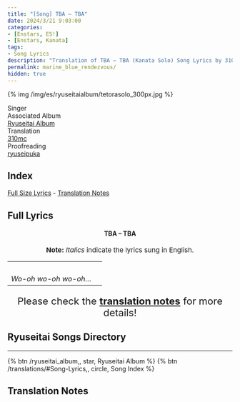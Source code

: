 ```yaml
---
title: "[Song] TBA – TBA"
date: 2024/3/21 9:03:00
categories:
- [Enstars, ES!]
- [Enstars, Kanata]
tags:
- Song Lyrics
description: "Translation of TBA – TBA (Kanata Solo) Song Lyrics by 310mc. By Kanata from the Ryuseitai Album."
permalink: marine_blue_rendezvous/
hidden: true
---
```


{% img /img/es/ryuseitaialbum/tetorasolo_300px.jpg %}

<div class="three-wrapper" style="--storyColor:#5ac189;--storyColor-rgb:90,193,137;--storyColor-h:147.4;--storyColor-s:45.4%;--storyColor-l:55.5%;">
    <div class="info-area">
        <div class="info">
            <div class="info-item characters">
                <div class="label">
                    Singer
                </div>
                <div class="value">
                <a href="/categories/Enstars/Kanata" character="Kanata"></a>
                </div>
            </div>
            <div class="info-item one">
                <div class="label">
                    Associated Album
                </div>
                <div class="value">
                    <a href="/ryuseitai_album">Ryuseitai Album</a>
                </div>
            </div>
            <div class="info-item two">
                <div class="label">
                    Translation
                </div>
                <div class="value">
                    <a href="/about">310mc</a>
                </div>
            </div>
            <div class="info-item three">
                <div class="label">
                   Proofreading
                </div>
                <div class="value">
                    <a href="https://ryuseipuka.notion.site/proofed-by-ryuseipuka-020757643ea94baabea5e7d21f325a8b" target="_blank">ryuseipuka</a>
                </div>
            </div>
        </div>
    </div>
</div>

<!-- more -->

## Index
<a href="#Full-Lyrics">Full Size Lyrics</a> - <a href="#Translation-Notes">Translation Notes</a></p>

## Full Lyrics

<h4 style="text-align:center;">TBA – TBA</h4>

<p style="text-align:center;font-size:15px;"><b>Note:</b> <em>Italics</em> indicate the lyrics sung in English.</p>

<table class="lyrics solo">
  <tr>
    <td><br></td>
    <td><br></td>
  </tr>
  <tr>
    <td><em>Wo-oh wo-oh wo-oh…</em></td>
  </tr>
</table>

<p style="text-align:center;font-size:22px;">Please check the <a href="#Translation-Notes"><b>translation notes</b></a> for more details!</p>

## Ryuseitai Songs Directory

<hr>

<div toc>
{% btn /ryuseitai_album,, star, Ryuseitai Album %}
{% btn /translations/#Song-Lyrics,, circle, Song Index %}
</div>

## Translation Notes 